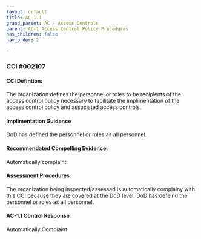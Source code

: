 ```yaml
---
layout: default
title: AC-1.1
grand_parent: AC - Access Controls
parent: AC-1 Access Control Policy Procedures
has_children: false
nav_order: 2

---
```


### CCI #002107

#### CCI Defintion:
The organization defines the personnel or roles to be recipients of the access control policy necessary to facilitate the implimentation of the access control policy and associated access controls.

#### Implimentation Guidance
DoD has defined the personnel or roles as all personnel. 

#### Recommendated Compelling Evidence:
Automatically complaint

#### Assessment Procedures
The organization being inspected/assessed is automatically complainy with this CCI because they are covered at the DoD level. DoD has defeind the personnel or roles as all personnel.

#### AC-1.1 Control Response
Automatically Complaint